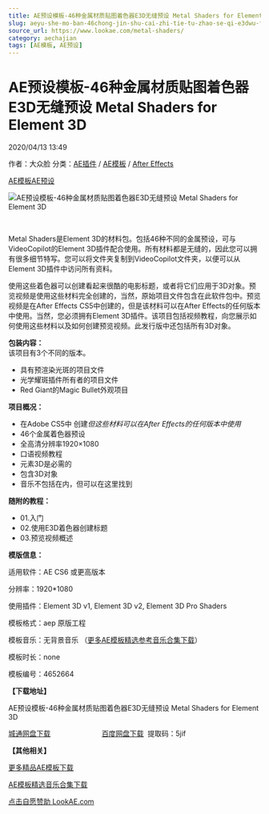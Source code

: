 ```yaml
---
title: AE预设模板-46种金属材质贴图着色器E3D无缝预设 Metal Shaders for Element 3D
slug: aeyu-she-mo-ban-46chong-jin-shu-cai-zhi-tie-tu-zhao-se-qi-e3dwu-feng-yu-she-metal-shaders-for-element-3d
source_url: https://www.lookae.com/metal-shaders/
category: aechajian
tags: [AE模板, AE预设]
---
```

# AE预设模板-46种金属材质贴图着色器E3D无缝预设 Metal Shaders for Element 3D

2020/04/13 13:49

作者：大众脸
分类：[AE插件](https://www.lookae.com/after-effects/aechajian/) / [AE模板](https://www.lookae.com/after-effects/other-after-effects/) / [After Effects](https://www.lookae.com/after-effects/)

[AE模板](https://www.lookae.com/tag/ae%e6%a8%a1%e6%9d%bf/)[AE预设](https://www.lookae.com/tag/ae%e9%a2%84%e8%ae%be/)

![AE预设模板-46种金属材质贴图着色器E3D无缝预设 Metal Shaders for Element 3D](https://www.lookae.com/wp-content/uploads/2020/04/46-Metal-Shaders.jpg "AE预设模板-46种金属材质贴图着色器E3D无缝预设 Metal Shaders for Element 3D-LookAE.com")

﻿

Metal Shaders是Element 3D的材料包。包括46种不同的金属预设，可与VideoCopilot的Element 3D插件配合使用。所有材料都是无缝的，因此您可以拥有很多细节特写。您可以将文件夹复制到VideoCopilot文件夹，以便可以从Element 3D插件中访问所有资料。

使用这些着色器可以创建看起来很酷的电影标题，或者将它们应用于3D对象。预览视频是使用这些材料完全创建的，当然，原始项目文件包含在此软件包中。预览视频是在After Effects CS5中创建的，但是该材料可以在After Effects的任何版本中使用。当然，您必须拥有Element 3D插件。该项目包括视频教程，向您展示如何使用这些材料以及如何创建预览视频。此发行版中还包括所有3D对象。

**包装内容：**  
该项目有3个不同的版本。

* 具有预渲染光斑的项目文件
* 光学耀斑插件所有者的项目文件
* Red Giant的Magic Bullet外观项目

**项目概况：**

* 在Adobe CS5中 创建*但这些材料可以在After Effects的任何版本中使用*
* 46个金属着色器预设
* 全高清分辨率1920×1080
* 口语视频教程
* 元素3D是必需的
* 包含3D对象
* 音乐不包括在内，但可以在这里找到

**随附的教程：**

* 01.入门
* 02.使用E3D着色器创建标题
* 03.预览视频概述

**模版信息：**

适用软件：AE CS6 或更高版本

分辨率：1920\*1080

使用插件：Element 3D v1, Element 3D v2, Element 3D Pro Shaders

模板格式：aep 原版工程

模板音乐：无背景音乐 （[更多AE模板精选参考音乐合集下载](https://item.taobao.com/item.htm?spm=a1z10.1.w4004-2793089344.4.MUvxbV&id=37289930486)）

模板时长：none

模板编号：4652664

**【下载地址】**

AE预设模板-46种金属材质贴图着色器E3D无缝预设 Metal Shaders for Element 3D

[城通网盘下载](https://72k.us/file/680462-436911899)                          [百度网盘下载](https://pan.baidu.com/s/1Wvwj4K_4Hq4HFnO1XjbnEw)  提取码：5jif

**【其他相关】**

[更多精品AE模板下载](https://www.lookae.com/after-effects/other-after-effects/)

[AE模板精选音乐合集下载](https://item.taobao.com/item.htm?spm=a1z10.1.w4004-2793089344.4.MUvxbV&id=37289930486)

[点击自愿赞助 LookAE.com](https://www.lookae.com/sponsor/)
